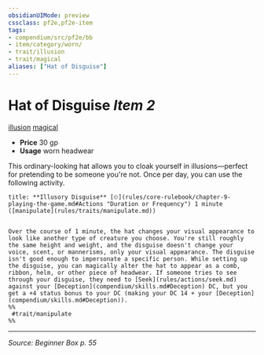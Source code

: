 ```yaml
---
obsidianUIMode: preview
cssclass: pf2e,pf2e-item
tags:
- compendium/src/pf2e/bb
- item/category/worn/
- trait/illusion
- trait/magical
aliases: ["Hat of Disguise"]
---
```

# Hat of Disguise *Item 2*  
[illusion](illusion.md "Illusion School Trait")  [magical](magical.md "Magical Item Trait")  

- **Price** 30 gp
- **Usage** worn headwear

This ordinary-looking hat allows you to cloak yourself in illusions—perfect for pretending to be someone you're not. Once per day, you can use the following activity.

```ad-embed-ability
title: **Illusory Disguise** [⏲](rules/core-rulebook/chapter-9-playing-the-game.md#Actions "Duration or Frequency") 1 minute ([manipulate](rules/traits/manipulate.md))


Over the course of 1 minute, the hat changes your visual appearance to look like another type of creature you choose. You're still roughly the same height and weight, and the disguise doesn't change your voice, scent, or mannerisms, only your visual appearance. The disguise isn't good enough to impersonate a specific person. While setting up the disguise, you can magically alter the hat to appear as a comb, ribbon, helm, or other piece of headwear. If someone tries to see through your disguise, they need to [Seek](rules/actions/seek.md) against your [Deception](compendium/skills.md#Deception) DC, but you get a +4 status bonus to your DC (making your DC 14 + your [Deception](compendium/skills.md#Deception)).  
%%
 #trait/manipulate 
%%
```


---
*Source: Beginner Box p. 55*